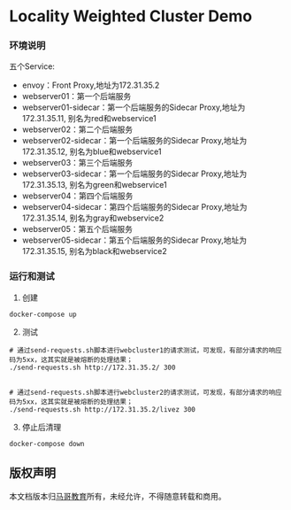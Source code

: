 # Locality Weighted Cluster Demo

### 环境说明
五个Service:
- envoy：Front Proxy,地址为172.31.35.2
- webserver01：第一个后端服务
- webserver01-sidecar：第一个后端服务的Sidecar Proxy,地址为172.31.35.11, 别名为red和webservice1
- webserver02：第二个后端服务
- webserver02-sidecar：第一个后端服务的Sidecar Proxy,地址为172.31.35.12, 别名为blue和webservice1
- webserver03：第三个后端服务
- webserver03-sidecar：第一个后端服务的Sidecar Proxy,地址为172.31.35.13, 别名为green和webservice1
- webserver04：第四个后端服务
- webserver04-sidecar：第四个后端服务的Sidecar Proxy,地址为172.31.35.14, 别名为gray和webservice2
- webserver05：第五个后端服务
- webserver05-sidecar：第五个后端服务的Sidecar Proxy,地址为172.31.35.15, 别名为black和webservice2

### 运行和测试
1. 创建
```
docker-compose up
```

2. 测试
```
# 通过send-requests.sh脚本进行webcluster1的请求测试，可发现，有部分请求的响应码为5xx，这其实就是被熔断的处理结果；
./send-requests.sh http://172.31.35.2/ 300


# 通过send-requests.sh脚本进行webcluster2的请求测试，可发现，有部分请求的响应码为5xx，这其实就是被熔断的处理结果；
./send-requests.sh http://172.31.35.2/livez 300
```

3. 停止后清理
```
docker-compose down
```

## 版权声明
本文档版本归[马哥教育](www.magedu.com)所有，未经允许，不得随意转载和商用。
